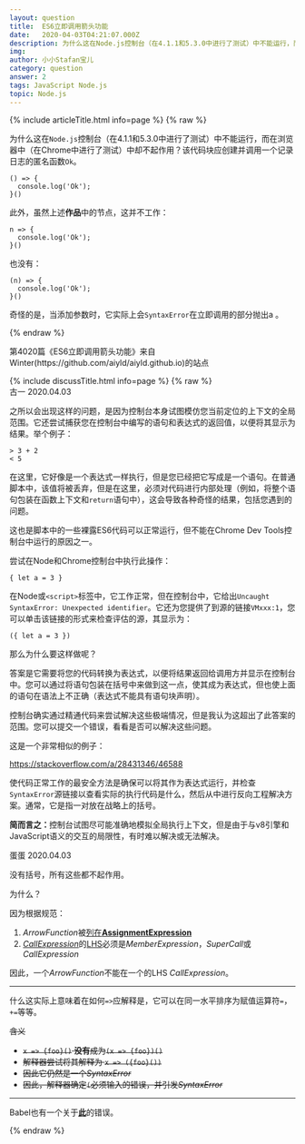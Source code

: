 ```yaml
---
layout: question
title:  ES6立即调用箭头功能
date:   2020-04-03T04:21:07.000Z
description: 为什么这在Node.js控制台（在4.1.1和5.3.0中进行了测试）中不能运行，而在浏览器中（在Chrome中进行了测试）中却不起作用？该代码块应创建并...
img: 
author: 小小Stafan宝儿
category: question
answer: 2
tags: JavaScript Node.js
topic: Node.js
---
```

<div class="article-root">
  <div class="article">
    {% include articleTitle.html info=page %}
    {% raw %}
    <div class="article-content"><p><font style="vertical-align: inherit;"><font style="vertical-align: inherit;">为什么这在</font></font><code>Node.js</code><font style="vertical-align: inherit;"><font style="vertical-align: inherit;">控制台（在4.1.1和5.3.0中进行了测试）中不能运行，而在浏览器中（在Chrome中进行了测试）中却不起作用？</font><font style="vertical-align: inherit;">该代码块应创建并调用一个记录日志的匿名函数</font></font><code>Ok</code><font style="vertical-align: inherit;"><font style="vertical-align: inherit;">。</font></font></p>

<pre><code>() =&gt; {<font></font>
  console.log('Ok');<font></font>
}()<font></font>
</code></pre>

<p><font style="vertical-align: inherit;"><font style="vertical-align: inherit;">此外，虽然上述</font></font><strong><font style="vertical-align: inherit;"><font style="vertical-align: inherit;">作品</font></font></strong><font style="vertical-align: inherit;"><font style="vertical-align: inherit;">中的节点，这并不工作：</font></font></p>

<pre><code>n =&gt; {<font></font>
  console.log('Ok');<font></font>
}()<font></font>
</code></pre>

<p><font style="vertical-align: inherit;"><font style="vertical-align: inherit;">也没有：</font></font></p>

<pre><code>(n) =&gt; {<font></font>
  console.log('Ok');<font></font>
}()<font></font>
</code></pre>

<p><font style="vertical-align: inherit;"><font style="vertical-align: inherit;">奇怪的是，当添加参数时，它实际上会</font></font><code>SyntaxError</code><font style="vertical-align: inherit;"><font style="vertical-align: inherit;">在立即调用的部分</font><font style="vertical-align: inherit;">抛出a </font><font style="vertical-align: inherit;">。</font></font></p></div>
    {% endraw %}
  </div>
  <p class="winter_mark">第4020篇《ES6立即调用箭头功能》来自Winter(https://github.com/aiyld/aiyld.github.io)的站点</p>
  <div class="discuss-wrapper">
    {% include discussTitle.html info=page %}
    {% raw %}
    <div class="discuss-item">
        <div class="discuss-parent">
          <div class="discuss-meta">
            <span class="discuss-user">古一</span>
            <span class="discuss-time">2020.04.03</span>
          </div>
          <div class="discuss-comment"><p><font style="vertical-align: inherit;"><font style="vertical-align: inherit;">之所以会出现这样的问题，是因为控制台本身试图模仿您当前定位的上下文的全局范围。</font><font style="vertical-align: inherit;">它还尝试捕获您在控制台中编写的语句和表达式的返回值，以便将其显示为结果。</font><font style="vertical-align: inherit;">举个例子：</font></font></p>

<pre><code>&gt; 3 + 2<font></font>
&lt; 5<font></font>
</code></pre>

<p><font style="vertical-align: inherit;"><font style="vertical-align: inherit;">在这里，它好像是一个表达式一样执行，但是您已经把它写成是一个语句。</font><font style="vertical-align: inherit;">在普通脚本中，该值将被丢弃，但是在这里，必须对代码进行内部处理（例如，将整个语句包装在函数上下文和</font></font><code>return</code><font style="vertical-align: inherit;"><font style="vertical-align: inherit;">语句中），这会导致各种奇怪的结果，包括您遇到的问题。</font></font></p>

<p><font style="vertical-align: inherit;"><font style="vertical-align: inherit;">这也是脚本中的一些裸露ES6代码可以正常运行，但不能在Chrome Dev Tools控制台中运行的原因之一。</font></font></p>

<p><font style="vertical-align: inherit;"><font style="vertical-align: inherit;">尝试在Node和Chrome控制台中执行此操作：</font></font></p>

<pre><code>{ let a = 3 }
</code></pre>

<p><font style="vertical-align: inherit;"><font style="vertical-align: inherit;">在Node或</font></font><code>&lt;script&gt;</code><font style="vertical-align: inherit;"><font style="vertical-align: inherit;">标签中，它工作正常，但在控制台中，它给出</font></font><code>Uncaught SyntaxError: Unexpected identifier</code><font style="vertical-align: inherit;"><font style="vertical-align: inherit;">。</font><font style="vertical-align: inherit;">它还为您提供了到源的链接</font></font><code>VMxxx:1</code><font style="vertical-align: inherit;"><font style="vertical-align: inherit;">，您可以单击</font><font style="vertical-align: inherit;">该链接的形式</font><font style="vertical-align: inherit;">来检查评估的源，其显示为：</font></font></p>

<pre><code>({ let a = 3 })
</code></pre>

<p><font style="vertical-align: inherit;"><font style="vertical-align: inherit;">那么为什么要这样做呢？</font></font></p>

<p><font style="vertical-align: inherit;"><font style="vertical-align: inherit;">答案是它需要将您的代码转换为表达式，以便将结果返回给调用方并显示在控制台中。</font><font style="vertical-align: inherit;">您可以通过将语句包装在括号中来做到这一点，使其成为表达式，但也使上面的语句在语法上不正确（表达式不能具有语句块声明）。</font></font></p>

<p><font style="vertical-align: inherit;"><font style="vertical-align: inherit;">控制台确实通过精通代码来尝试解决这些极端情况，但是我认为这超出了此答案的范围。</font><font style="vertical-align: inherit;">您可以提交一个错误，看看是否可以解决这些问题。</font></font></p>

<p><font style="vertical-align: inherit;"><font style="vertical-align: inherit;">这是一个非常相似的例子：</font></font></p>

<p><a href="https://stackoverflow.com/a/28431346/46588"><font style="vertical-align: inherit;"><font style="vertical-align: inherit;">https://stackoverflow.com/a/28431346/46588</font></font></a></p>

<p><font style="vertical-align: inherit;"><font style="vertical-align: inherit;">使代码正常工作的最安全方法是确保可以将其作为表达式运行，并检查</font></font><code>SyntaxError</code><font style="vertical-align: inherit;"><font style="vertical-align: inherit;">源链接以查看实际的执行代码是什么，然后从中进行反向工程解决方案。</font><font style="vertical-align: inherit;">通常，它是指一对放在战略上的括号。</font></font></p>

<p><strong><font style="vertical-align: inherit;"><font style="vertical-align: inherit;">简而言之：</font></font></strong><font style="vertical-align: inherit;"><font style="vertical-align: inherit;">控制台试图尽可能准确地模拟全局执行上下文，但是由于与v8引擎和JavaScript语义的交互的局限性，有时难以解决或无法解决。</font></font></p></div>
        </div></div><div class="discuss-item">
        <div class="discuss-parent">
          <div class="discuss-meta">
            <span class="discuss-user">蛋蛋</span>
            <span class="discuss-time">2020.04.03</span>
          </div>
          <div class="discuss-comment"><p><font style="vertical-align: inherit;"><font style="vertical-align: inherit;">没有括号，所有这些都不起作用。</font></font></p>

<p><font style="vertical-align: inherit;"><font style="vertical-align: inherit;">为什么？</font></font></p>

<p><font style="vertical-align: inherit;"><font style="vertical-align: inherit;">因为根据规范：</font></font></p>

<ol>
<li><em><font style="vertical-align: inherit;"><font style="vertical-align: inherit;">ArrowFunction</font></font></em><font style="vertical-align: inherit;"><font style="vertical-align: inherit;">被</font></font><a href="http://ecma-international.org/ecma-262/6.0/#sec-assignment-operators" rel="noreferrer"><font style="vertical-align: inherit;"><font style="vertical-align: inherit;">列在</font></font><strong><font style="vertical-align: inherit;"><font style="vertical-align: inherit;">AssignmentExpression</font></font></strong></a> </li>
<li><font style="vertical-align: inherit;"><a href="http://ecma-international.org/ecma-262/6.0/#sec-left-hand-side-expressions" rel="noreferrer"><em><font style="vertical-align: inherit;">CallExpression</font></em></a><font style="vertical-align: inherit;">的</font></font><a href="http://ecma-international.org/ecma-262/6.0/#sec-left-hand-side-expressions" rel="noreferrer"><font style="vertical-align: inherit;"><font style="vertical-align: inherit;">LHS</font></font><em><font style="vertical-align: inherit;"></font></em></a><font style="vertical-align: inherit;"><font style="vertical-align: inherit;">必须是</font></font><em><font style="vertical-align: inherit;"><font style="vertical-align: inherit;">MemberExpression</font></font></em><font style="vertical-align: inherit;"><font style="vertical-align: inherit;">，</font></font><em><font style="vertical-align: inherit;"><font style="vertical-align: inherit;">SuperCall</font></font></em><font style="vertical-align: inherit;"><font style="vertical-align: inherit;">或</font></font><em><font style="vertical-align: inherit;"><font style="vertical-align: inherit;">CallExpression</font></font></em></li>
</ol>

<p><font style="vertical-align: inherit;"><font style="vertical-align: inherit;">因此，一个</font></font><em><font style="vertical-align: inherit;"><font style="vertical-align: inherit;">ArrowFunction</font></font></em><font style="vertical-align: inherit;"><font style="vertical-align: inherit;">不能在一个的LHS </font></font><em><font style="vertical-align: inherit;"><font style="vertical-align: inherit;">CallExpression</font></font></em><font style="vertical-align: inherit;"><font style="vertical-align: inherit;">。</font></font></p>

<hr>

<p><font style="vertical-align: inherit;"><font style="vertical-align: inherit;">什么这实际上意味着在如何</font></font><code>=&gt;</code><font style="vertical-align: inherit;"><font style="vertical-align: inherit;">应解释是，它可以在同一水平排序为赋值运算符</font></font><code>=</code><font style="vertical-align: inherit;"><font style="vertical-align: inherit;">，</font></font><code>+=</code><font style="vertical-align: inherit;"><font style="vertical-align: inherit;">等等。</font></font></p>

<p><strike><font style="vertical-align: inherit;"><font style="vertical-align: inherit;">含义</font></font></strike></p><strike>

</strike><ul><strike>
<li><code>x =&gt; {foo}()</code> <strong><font style="vertical-align: inherit;"><font style="vertical-align: inherit;">没有</font></font></strong><font style="vertical-align: inherit;"><font style="vertical-align: inherit;">成为</font></font><code>(x =&gt; {foo})()</code></li>
<li><font style="vertical-align: inherit;"><font style="vertical-align: inherit;">解释器尝试将其解释为 </font></font><code>x =&gt; ({foo}())</code></li>
<li><font style="vertical-align: inherit;"><font style="vertical-align: inherit;">因此它仍然是一个</font></font><em><font style="vertical-align: inherit;"><font style="vertical-align: inherit;">SyntaxError</font></font></em></li>
</strike><li><strike><font style="vertical-align: inherit;"><font style="vertical-align: inherit;">因此，解释器确定</font></font><code>(</code><font style="vertical-align: inherit;"><font style="vertical-align: inherit;">必须输入的错误，并引发</font></font><em><font style="vertical-align: inherit;"><font style="vertical-align: inherit;">SyntaxError</font></font></em></strike></li>
</ul>

<hr>

<p><font style="vertical-align: inherit;"><font style="vertical-align: inherit;">Babel也有一个关于</font></font><a href="https://phabricator.babeljs.io/T2118" rel="noreferrer"><strong><font style="vertical-align: inherit;"><font style="vertical-align: inherit;">此</font></font></strong></a><font style="vertical-align: inherit;"><font style="vertical-align: inherit;">的错误</font><font style="vertical-align: inherit;">。</font></font></p></div>
        </div></div>
    {% endraw %}
  </div>
<div>
